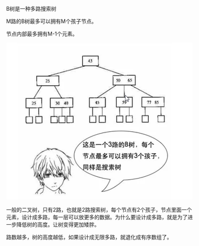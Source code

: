 B树是一种多路搜索树

M路的B树最多可以拥有M个孩子节点。

节点内部最多拥有M-1个元素。

![](../../images/搜狗截图20190228222509.png)

一般的二叉树，只有2路，也就是2路搜索树，每个节点有2个孩子，节点里面一个元素，设计成多路，每一层可以放更多的数据。为什么要设计成多路，就是为了进一步降低树的高度。让树变得更加矮胖。

路数越多，树的高度越低，如果设计成无限多路，就退化成有序数组了。

